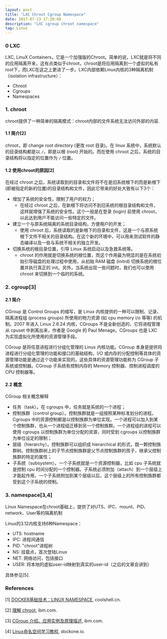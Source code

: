 ```yaml
---
layout: post
title: "LXC Chroot Cgroup Namespace"
date: 2017-07-23 17:20:00 
description: "LXC cgroup chroot namespace"
tag: Linux
---
```


### 0 LXC
LXC, LinuX Containers，它是一个加强版的Chroot。简单的说，LXC就是将不同的应用隔离开来，这有点类似于chroot，chroot是将应用隔离到一个虚拟的私有root下，而LXC在这之上更进了一步。LXC内部依赖Linux内核的3种隔离机制（isolation infrastructure）：

- Chroot
- Cgroups
- Namespaces


### 1. chroot
chroot提供了一种简单的隔离模式：chroot内部的文件系统无法访问外部的内容.

#### 1.1 简介[2]
chroot，即 change root directory (更改 root 目录)。在 linux 系统中，系统默认的目录结构都是以 `/`，即是以根 (root) 开始的。而在使用 chroot 之后，系统的目录结构将以指定的位置作为 `/` 位置。

#### 1.2 使用chroot的原因[2]
在经过 chroot 之后，系统读取到的目录和文件将不在是旧系统根下的而是新根下(即被指定的新的位置)的目录结构和文件，因此它带来的好处大致有以下3个：

- 增加了系统的安全性，限制了用户的权力；
	- 在经过 chroot 之后，在新根下将访问不到旧系统的根目录结构和文件，这样就增强了系统的安全性。这个一般是在登录 (login) 前使用 chroot，以此达到用户不能访问一些特定的文件。
- 建立一个与原系统隔离的系统目录结构，方便用户的开发；
	- 使用 chroot 后，系统读取的是新根下的目录和文件，这是一个与原系统根下文件不相关的目录结构。在这个新的环境中，可以用来测试软件的静态编译以及一些与系统不相关的独立开发。
- 切换系统的根目录位置，引导 Linux 系统启动以及急救系统等。
	- chroot 的作用就是切换系统的根位置，而这个作用最为明显的是在系统初始引导磁盘的处理过程中使用，从初始 RAM 磁盘 (initrd) 切换系统的根位置并执行真正的 init。另外，当系统出现一些问题时，我们也可以使用 chroot 来切换到一个临时的系统。



### 2. cgroup[3]
#### 2.1 简介
CGroup 是 Control Groups 的缩写，是 Linux 内核提供的一种可以限制、记录、隔离进程组 (process groups) 所使用的物力资源 (如 cpu memory i/o 等等) 的机制。2007 年进入 Linux 2.6.24 内核，CGroups 不是全新创造的，它将进程管理从 cpuset 中剥离出来，作者是 Google 的 Paul Menage。CGroups 也是 LXC 为实现虚拟化所使用的资源管理手段。

CGroup 是将任意进程进行分组化管理的 Linux 内核功能。CGroup 本身是提供将进程进行分组化管理的功能和接口的基础结构，I/O 或内存的分配控制等具体的资源管理功能是通过这个功能来实现的。这些具体的资源管理功能称为 CGroup 子系统或控制器。CGroup 子系统有控制内存的 Memory 控制器、控制进程调度的 CPU 控制器等。

#### 2.2 概念
CGroup 相关概念解释

- 任务（task）。在 cgroups 中，任务就是系统的一个进程；
- 控制族群（control group）。控制族群就是一组按照某种标准划分的进程。Cgroups 中的资源控制都是以控制族群为单位实现。一个进程可以加入到某个控制族群，也从一个进程组迁移到另一个控制族群。一个进程组的进程可以使用 cgroups 以控制族群为单位分配的资源，同时受到 cgroups 以控制族群为单位设定的限制；
- 层级（hierarchy）。控制族群可以组织成 hierarchical 的形式，既一颗控制族群树。控制族群树上的子节点控制族群是父节点控制族群的孩子，继承父控制族群的特定的属性；
- 子系统（subsystem）。一个子系统就是一个资源控制器，比如 cpu 子系统就是控制 cpu 时间分配的一个控制器。子系统必须附加（attach）到一个层级上才能起作用，一个子系统附加到某个层级以后，这个层级上的所有控制族群都受到这个子系统的控制。



### 3. namespace[3,4]
Linux Namespace在chroot基础上，提供了对UTS、IPC、mount、PID、network、User等的隔离机制

Linux的3.12内核支持6种Namespace：

- UTS: hostname
- IPC: 进程间通信
- PID: "chroot"进程树
- NS: 挂载点，首次登陆Linux
- NET: 网络访问，包括接口
- USER: 将本地的虚拟user-id映射到真实的user-id（之后的文章会讲到）

具体参见[5].


### References

[1] [DOCKER基础技术：LINUX NAMESPACE](http://coolshell.cn/articles/17010.html), coolshell.cn.

[2] [理解 chroot](https://www.ibm.com/developerworks/cn/linux/l-cn-chroot/index.html), ibm.com.

[3] [CGroup 介绍、应用实例及原理描述](https://www.ibm.com/developerworks/cn/linux/1506_cgroup/index.html), ibm.com.

[4] [Linux命名空间学习教程](http://dockone.io/article/76), dockone.io.